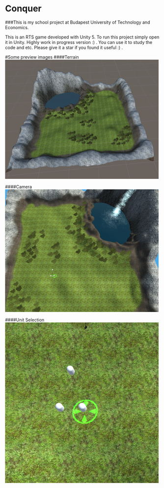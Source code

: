 # Conquer
###This is my school project at Budapest University of Technology and Economics.

This is an RTS game developed with Unity 5. To run this project simply open it in Unity. Highly work in progress version :) .
You can use it to study the code and etc. Please give it a star if you found it useful :) .

#Some preview images
####Terrain
![alt tag](https://raw.githubusercontent.com/ladam92/UnityConquer/master/preview/terrain.PNG)

####Camera
![alt tag](https://raw.githubusercontent.com/ladam92/UnityConquer/master/preview/camera.PNG)

####Unit Selection
![alt tag](https://raw.githubusercontent.com/ladam92/UnityConquer/master/preview/selection.PNG)
